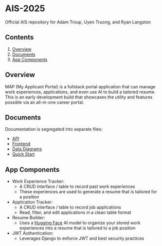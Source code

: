 # AIS-2025
Official AIS repository for Adam Troup, Uyen Truong, and Ryan Langston

## Contents

1. [Overview](#overview)
2. [Documents](#documents)
3. [App Components](#app-components)

## Overview

MAP (My Applicant Portal) is a fullstack portal application that can manage work experiences, applications, and even use AI to build a tailored resume. This is an early development build that showcases the utility and features possible via an all-in-one career portal.

## Documents

Documentation is segregated into separate files:

- [API](./docs/API.md)
- [Frontend](./docs/FRONTEND.md)
- [Data Diagrams](./docs/DATA.md)
- [Quick Start](./docs/QUICK_START.md)

## App Components

- Work Experience Tracker:
  - A CRUD interface / table to record past work experiences
  - These experiences are used to generate a resume that is tailored for a position
- Application Tracker:
  - A CRUD interface / table to record job applications
  - Read, filter, and edit applications in a clean table format
- Resume Builder:
  - Uses a [Hugging Face](https://huggingface.co/) AI model to organize your stored work experiences into a resume that is tailored to a job position
- JWT Authentication:
  - Leverages Django to enforce JWT and best security practices